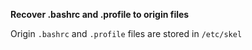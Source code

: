 **Recover .bashrc and .profile to origin files**

Origin ``.bashrc`` and ``.profile`` files are stored in ``/etc/skel``